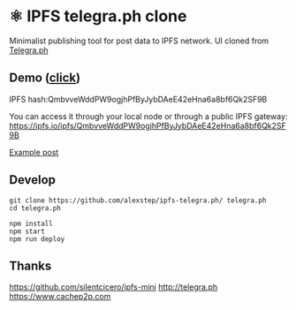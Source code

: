 
# ⚛ IPFS telegra.ph clone

Minimalist publishing tool for post data to IPFS network.
UI cloned from [Telegra.ph](http://telegra.ph)

## Demo ([click](https://ipfs.io/ipfs/QmbvveWddPW9ogjhPfByJybDAeE42eHna6a8bf6Qk2SF9B))
IPFS hash:QmbvveWddPW9ogjhPfByJybDAeE42eHna6a8bf6Qk2SF9B

You can access it through your local node or through a public IPFS gateway:
https://ipfs.io/ipfs/QmbvveWddPW9ogjhPfByJybDAeE42eHna6a8bf6Qk2SF9B

[Example post](https://ipfs.io/ipfs/QmRntMvqmhEH1YZDfEVeR8GS23XcL3hJpL2DEGP3NMeU7J/)

## Develop
```
git clone https://github.com/alexstep/ipfs-telegra.ph/ telegra.ph
cd telegra.ph

npm install
npm start
npm run deploy
```

## Thanks
https://github.com/silentcicero/ipfs-mini
http://telegra.ph
https://www.cachep2p.com
